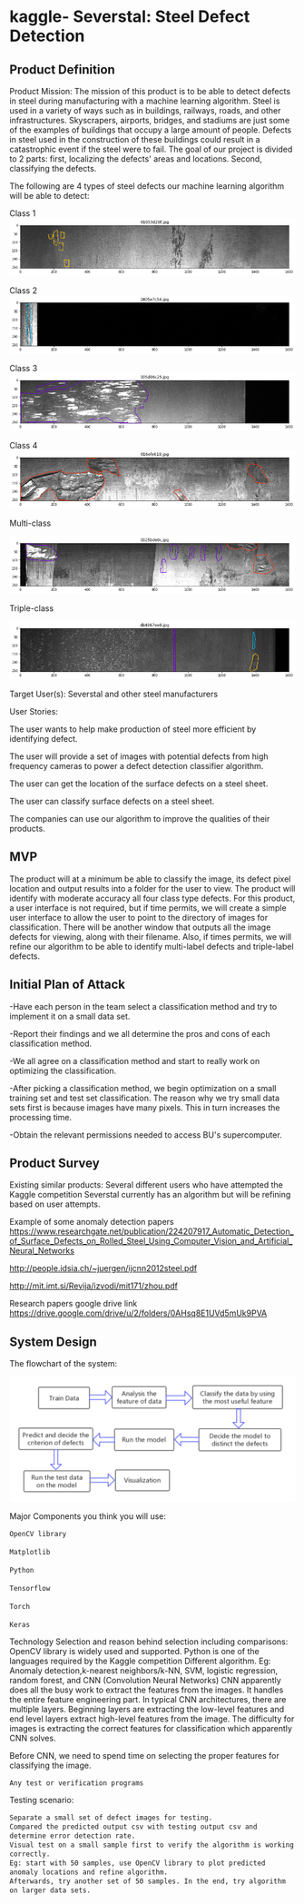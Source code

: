# kaggle- Severstal: Steel Defect Detection
## Product Definition
  Product Mission: The mission of this product is to be able to detect defects in steel during manufacturing with a machine learning algorithm. Steel is used in a variety of ways such as in buildings, railways, roads, and other infrastructures. Skyscrapers, airports, bridges, and stadiums are just some of the examples of buildings that occupy a large amount of people. Defects in steel used in the construction of these buildings could result in a catastrophic event if the steel were to fail. The goal of our project is divided to 2 parts: first, localizing the defects' areas and locations. Second, classifying the defects. 
  
The following are 4 types of steel defects our machine learning algorithm will be able to detect:

Class 1
<img src="https://github.com/mullaa/kaggle-/blob/master/pictures/defects/class%201.png">

Class 2
<img src="https://github.com/mullaa/kaggle-/blob/master/pictures/defects/class%202.png">

Class 3
<img src="https://github.com/mullaa/kaggle-/blob/master/pictures/defects/class%203.png">

Class 4
<img src="https://github.com/mullaa/kaggle-/blob/master/pictures/defects/class%204.png">

Multi-class

<img src="https://github.com/mullaa/kaggle-/blob/master/pictures/defects/2%20label.png">

Triple-class

<img src="https://github.com/mullaa/kaggle-/blob/master/pictures/defects/3%20label.png">
  
  Target User(s): Severstal and other steel manufacturers
  
  User Stories:
  
  The user wants to help make production of steel more efficient by identifying defect.
  
  The user will provide a set of images with potential defects from high frequency cameras to power a defect detection classifier algorithm.
  
  The user can get the location of the surface defects on a steel sheet.
  
  The user can classify surface defects on a steel sheet.
  
  The companies can use our algorithm to  improve the qualities of their products.
  
  ## MVP
  The product will at a minimum be able to classify the image, its defect pixel location and output results into a folder for the user to view. The product will identify with moderate accuracy all four class type defects. For this product, a user interface is not required, but if time permits, we will create a simple user interface to allow the user to point to the directory of images for classification. There will be another window that outputs all the image defects for viewing, along with their filename. Also, if times permits, we will refine our algorithm to be able to identify multi-label defects and triple-label defects.
 
  ## Initial Plan of Attack
  -Have each person in the team select a classification method and try to implement it on a small data set.
  
  -Report their findings and we all determine the pros and cons of each classification method.
  
  -We all agree on a classification method and start to really work on optimizing the classification.
  
  -After picking a classification method, we begin optimization on a small training set and test set classification. The reason why we try small data sets first is because images have many pixels. This in turn increases the processing time. 
  
  -Obtain the relevant permissions needed to access BU's supercomputer.
  
 ## Product Survey 
  Existing similar products:
  Several different users who have attempted the Kaggle competition
  Severstal currently has an algorithm but will be refining based on user attempts.
  
  Example of some anomaly detection papers
  https://www.researchgate.net/publication/224207917_Automatic_Detection_of_Surface_Defects_on_Rolled_Steel_Using_Computer_Vision_and_Artificial_Neural_Networks
  
  http://people.idsia.ch/~juergen/ijcnn2012steel.pdf
  
  http://mit.imt.si/Revija/izvodi/mit171/zhou.pdf
  
  Research papers google drive link https://drive.google.com/drive/u/2/folders/0AHsq8E1UVd5mUk9PVA

## System Design

The flowchart of the system:

<img src="https://github.com/mullaa/kaggle-/blob/master/pictures/defects/Kaggle_flowchart.png">
  
  Major Components you think you will use:
    
    OpenCV library
    
    Matplotlib
    
    Python
    
    Tensorflow
    
    Torch
    
    Keras

  Technology Selection and reason behind selection including comparisons:
    OpenCV library is widely used and supported.
    Python is one of the languages required by the Kaggle competition
    Different algorithm. Eg: Anomaly detection,k-nearest neighbors/k-NN, SVM, logistic regression, random forest, and CNN (Convolution Neural Networks)
    CNN apparently does all the busy work to extract the features from the images. It handles the entire feature engineering part. In typical CNN architectures, there are multiple layers. Beginning layers are extracting the low-level features and end level layers extract high-level features from the image.
    The difficulty for images is extracting the correct features for classification which apparently CNN solves.

Before CNN, we need to spend time on selecting the proper features for classifying the image.
    
    Any test or verification programs
    
  Testing scenario:
  
    Separate a small set of defect images for testing.
    Compared the predicted output csv with testing output csv and determine error detection rate.
    Visual test on a small sample first to verify the algorithm is working correctly. 
    Eg: start with 50 samples, use OpenCV library to plot predicted anomaly locations and refine algorithm. 
    Afterwards, try another set of 50 samples. In the end, try algorithm on larger data sets.


